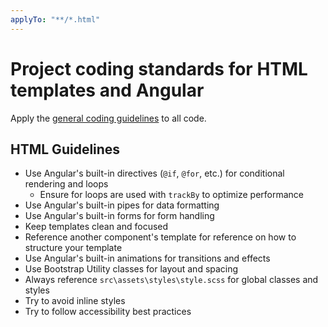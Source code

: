 ```yaml
---
applyTo: "**/*.html"
---
```


# Project coding standards for HTML templates and Angular

Apply the [general coding guidelines](./general-coding.instructions.md) to all code.

## HTML Guidelines

-   Use Angular's built-in directives (`@if`, `@for`, etc.) for conditional rendering and loops
    -   Ensure for loops are used with `trackBy` to optimize performance
-   Use Angular's built-in pipes for data formatting
-   Use Angular's built-in forms for form handling
-   Keep templates clean and focused
-   Reference another component's template for reference on how to structure your template
-   Use Angular's built-in animations for transitions and effects
-   Use Bootstrap Utility classes for layout and spacing
-   Always reference `src\assets\styles\style.scss` for global classes and styles
-   Try to avoid inline styles
-   Try to follow accessibility best practices
